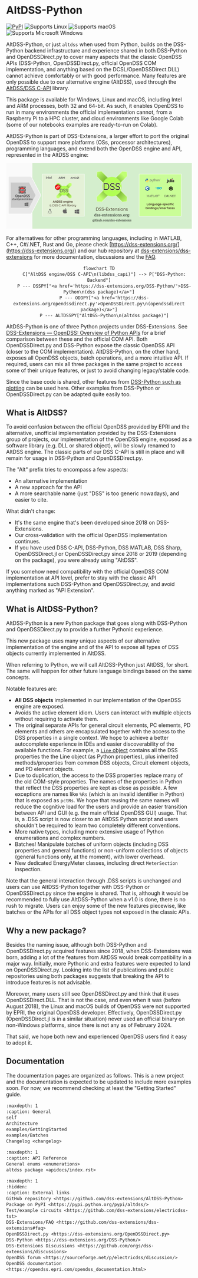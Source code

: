 # AltDSS-Python

[![PyPI](https://img.shields.io/pypi/v/altdss)](https://pypi.org/project/altdss/) <img alt="Supports Linux" src="https://img.shields.io/badge/Linux-FCC624?logo=linux&logoColor=black"> <img alt="Supports macOS" src="https://img.shields.io/badge/macOS-000000?logo=apple&logoColor=white"> <img alt="Supports Microsoft Windows" src="https://img.shields.io/badge/Windows-0078D6?logo=windows&logoColor=white">

AltDSS-Python, or just `altdss` when used from Python, builds on the DSS-Python backend infrastructure and experience shared in both DSS-Python and OpenDSSDirect.py to cover many aspects that the classic OpenDSS APIs (DSS-Python, OpenDSSDirect.py, official OpenDSS COM implementation, and anything based on the DCSL/OpenDSSDirect.DLL) cannot achieve comfortably or with good performance. Many features are only possible due to our alternative engine (AltDSS), used through the [AltDSS/DSS C-API](https://github.com/dss-extensions/dss_capi) library. 

This package is available for Windows, Linux and macOS, including Intel and ARM processes, both 32 and 64-bit. As such, it enables OpenDSS to run in many environments the official implementation cannot, from a Raspberry Pi to a HPC cluster, and cloud environments like Google Colab (some of our notebooks examples are ready-to-run on Colab).

AltDSS-Python is part of DSS-Extensions, a larger effort to port the original OpenDSS to support more platforms (OSs, processor architectures), programming languages, and extend both the OpenDSS engine and API, represented in the AltDSS engine:

<p align="center">
    <img alt="Overview of related projects" src="https://github.com/dss-extensions/dss-extensions/blob/main/images/repomap.png?raw=true">
</p>

For alternatives for other programming languages, including in MATLAB, C++, C#/.NET, Rust and Go, please check [https://dss-extensions.org/](https://dss-extensions.org/) and our hub repository at [dss-extensions/dss-extensions](https://github.com/dss-extensions/dss-extensions) for more documentation, discussions and the [FAQ](https://github.com/dss-extensions/dss-extensions#faq).

<center>

```mermaid
flowchart TD
    C["AltDSS engine/DSS C-API\n(libdss_capi)"] --> P["DSS-Python: Backend"]
    P --- DSSPY["<a href='https://dss-extensions.org/DSS-Python/'>DSS-Python\n(dss package)</a>"]
    P --- ODDPY["<a href='https://dss-extensions.org/opendssdirect.py'>OpenDSSDirect.py\n(opendssdirect package)</a>"]
    P --- ALTDSSPY["AltDSS-Python\n(altdss package)"]
```

</center>

AltDSS-Python is one of three Python projects under DSS-Extensions. See [DSS-Extensions — OpenDSS: Overview of Python APIs](https://dss-extensions.org/python_apis.html) for a brief comparison between these and the official COM API. Both OpenDSSDirect.py and DSS-Python expose the classic OpenDSS API (closer to the COM implementation). AltDSS-Python, on the other hand, exposes all OpenDSS objects, batch operations, and a more intuitive API. If required, users can mix all three packages in the same project to access some of their unique features, or just to avoid changing legacy/stable code.

Since the base code is shared, other features from [DSS-Python such as plotting](https://dss-extensions.org/DSS-Python/examples/Plotting.html) can be used here. Other examples from DSS-Python or OpenDSSDirect.py can be adapted quite easily too.

## What is AltDSS?

To avoid confusion between the official OpenDSS provided by EPRI and the alternative, unofficial implementation provided by the DSS-Extensions group of projects, our implementation of the OpenDSS engine, exposed as a software library (e.g. DLL or shared object), will be slowly renamed to AltDSS engine. The classic parts of our DSS C-API is still in place and will remain for usage in DSS-Python and OpenDSSDirect.py.

The "Alt" prefix tries to encompass a few aspects:
- An alternative implementation
- A new approach for the API
- A more searchable name (just "DSS" is too generic nowadays), and easier to cite.

What didn't change:
- It's the same engine that's been developed since 2018 on DSS-Extensions.
- Our cross-validation with the official OpenDSS implementation continues.
- If you have used DSS C-API, DSS-Python, DSS MATLAB, DSS Sharp, OpenDSSDirect.jl or OpenDSSDirect.py since 2018 or 2019 (depending on the package), you were already using "AltDSS".

If you somehow need compatibility with the official OpenDSS COM implementation at API level, prefer to stay with the classic API implementations such DSS-Python and OpenDSSDirect.py, and avoid anything marked as "API Extension". 

## What is AltDSS-Python?

AltDSS-Python is a new Python package that goes along with DSS-Python and OpenDSSDirect.py to provide a further Pythonic experience.

This new package uses many unique aspects of our alternative implementation of the engine and of the API to expose all types of DSS objects currently implemented in AltDSS.

When referring to Python, we will call AltDSS-Python just AltDSS, for short. The same will happen for other future language bindings based on the same concepts.

Notable features are:
- **All DSS objects** implemented in our implementation of the OpenDSS engine are exposed.
- Avoids the active element idiom. Users can interact with multiple objects without requiring to activate them.
- The original separate APIs for general circuit elements, PC elements, PD elements and others are encapsulated together with the access to the DSS properties in a single context. We hope to achieve a better autocomplete experience in IDEs and easier discoverability of the available functions. For example, a [`Line` object](altdss.Line.Line) contains all the DSS properties the the Line object (as Python properties), plus inherited methods/properties from common DSS objects, Circuit element objects, and PD element objects.
- Due to duplication, the access to the DSS properties replace many of the old COM-style properties. The names of the properties in Python that reflect the DSS properties are kept as close as possible. A few exceptions are names like `%Rs` (which is an invalid identifier in Python) that is exposed as `pctRs`. We hope that reusing the same names will reduce the cognitive load for the users and provide an easier transition between API and GUI (e.g. the main official OpenDSS GUI) usage. That is, a .DSS script is now closer to an AltDSS Python script and users shouldn't be required to learn two completely different conventions.
- More native types, including more extensive usage of Python enumerations and complex numbers.
- Batches! Manipulate batches of uniform objects (including DSS properties and general functions) or non-uniform collections of objects (general functions only, at the moment), with lower overhead.
- New dedicated EnergyMeter classes, including direct `MeterSection` inspection.

Note that the general interaction through .DSS scripts is unchanged and users can use AltDSS-Python together with DSS-Python or OpenDSSDirect.py since the engine is shared. That is, although it would be recommended to fully use AltDSS-Python when a v1.0 is done, there is no rush to migrate. Users can enjoy some of the new features piecewise, like batches or the APIs for all DSS object types not exposed in the classic APIs.

## Why a new package?

Besides the naming issue, although both DSS-Python and OpenDSSDirect.py acquired features since 2018, when DSS-Extensions was born, adding a lot of the features from AltDSS would break compatibility in a major way. Initially, more Pythonic and extra features were expected to land on OpenDSSDirect.py. Looking into the list of publications and public repositories using both packages suggests that breaking the API to introduce features is not advisable.

Moreover, many users still see OpenDSSDirect.py and think that it uses OpenDSSDirect.DLL. That is not the case, and even when it was (before August 2018), the Linux and macOS builds of OpenDSS were not supported by EPRI, the original OpenDSS developer. Effectively, OpenDSSDirect.py (OpenDSSDirect.jl is in a similar situation) never used an official binary on non-Windows platforms, since there is not any as of February 2024.

That said, we hope both new and experienced OpenDSS users find it easy to adopt it.

## Documentation

The documentation pages are organized as follows. This is a new project and the documentation is expected to be updated to include more examples soon. For now, we recommend checking at least the "Getting Started" guide.

```{toctree}
:maxdepth: 1
:caption: General
self
Architecture
examples/GettingStarted
examples/Batches
Changelog <changelog>
```

```{toctree}
:maxdepth: 1
:caption: API Reference
General enums <enumerations>
altdss package <apidocs/index.rst>
```

```{toctree}
:maxdepth: 1
:hidden:
:caption: External links
GitHub repository <https://github.com/dss-extensions/AltDSS-Python>
Package on PyPI <https://pypi.python.org/pypi/altdss/>
Test/example circuits <https://github.com/dss-extensions/electricdss-tst>
DSS-Extensions/FAQ <https://github.com/dss-extensions/dss-extensions#faq>
OpenDSSDirect.py <https://dss-extensions.org/OpenDSSDirect.py>
DSS-Python <https://dss-extensions.org/DSS-Python/>
DSS-Extensions Discussions <https://github.com/orgs/dss-extensions/discussions>
OpenDSS forum <https://sourceforge.net/p/electricdss/discussion/>
OpenDSS documentation <https://opendss.epri.com/opendss_documentation.html>
```

